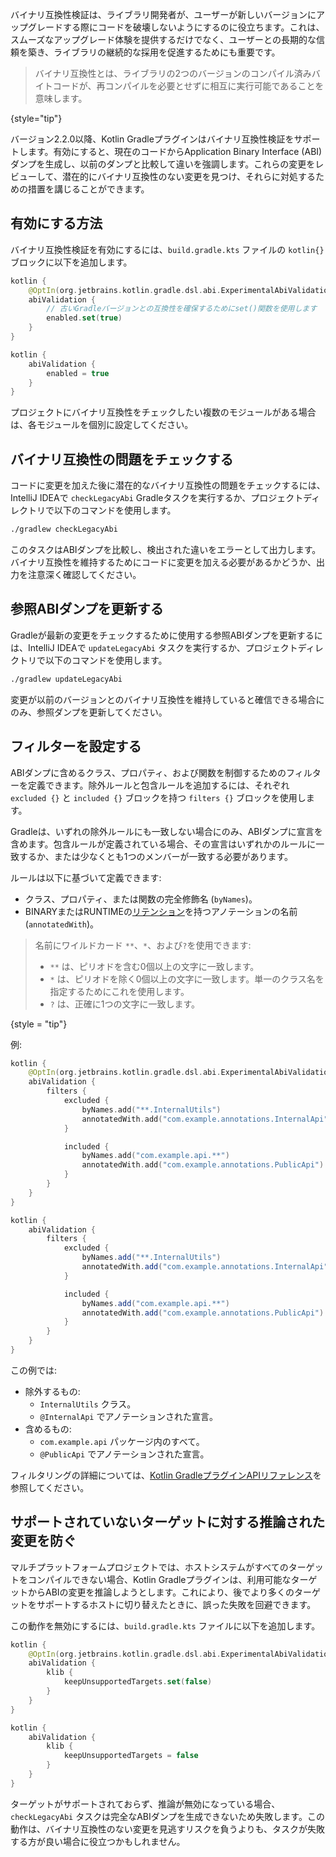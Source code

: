 [//]: # (title: Kotlin Gradleプラグインでのバイナリ互換性検証)

<primary-label ref="experimental-general"/>

バイナリ互換性検証は、ライブラリ開発者が、ユーザーが新しいバージョンにアップグレードする際にコードを破壊しないようにするのに役立ちます。これは、スムーズなアップグレード体験を提供するだけでなく、ユーザーとの長期的な信頼を築き、ライブラリの継続的な採用を促進するためにも重要です。

> バイナリ互換性とは、ライブラリの2つのバージョンのコンパイル済みバイトコードが、再コンパイルを必要とせずに相互に実行可能であることを意味します。
> 
{style="tip"}

バージョン2.2.0以降、Kotlin Gradleプラグインはバイナリ互換性検証をサポートします。有効にすると、現在のコードからApplication Binary Interface (ABI) ダンプを生成し、以前のダンプと比較して違いを強調します。これらの変更をレビューして、潜在的にバイナリ互換性のない変更を見つけ、それらに対処するための措置を講じることができます。

## 有効にする方法

バイナリ互換性検証を有効にするには、`build.gradle.kts` ファイルの `kotlin{}` ブロックに以下を追加します。

<tabs group="build-script">
<tab title="Kotlin" group-key="kotlin">

```kotlin
kotlin {
    @OptIn(org.jetbrains.kotlin.gradle.dsl.abi.ExperimentalAbiValidation::class)
    abiValidation {
        // 古いGradleバージョンとの互換性を確保するためにset()関数を使用します
        enabled.set(true)
    }
}
```

</tab>
<tab title="Groovy" group-key="groovy">

```groovy
kotlin {
    abiValidation {
        enabled = true
    }
}
```

</tab>
</tabs>

プロジェクトにバイナリ互換性をチェックしたい複数のモジュールがある場合は、各モジュールを個別に設定してください。

## バイナリ互換性の問題をチェックする

コードに変更を加えた後に潜在的なバイナリ互換性の問題をチェックするには、IntelliJ IDEAで `checkLegacyAbi` Gradleタスクを実行するか、プロジェクトディレクトリで以下のコマンドを使用します。

```bash
./gradlew checkLegacyAbi
```

このタスクはABIダンプを比較し、検出された違いをエラーとして出力します。バイナリ互換性を維持するためにコードに変更を加える必要があるかどうか、出力を注意深く確認してください。

## 参照ABIダンプを更新する

Gradleが最新の変更をチェックするために使用する参照ABIダンプを更新するには、IntelliJ IDEAで `updateLegacyAbi` タスクを実行するか、プロジェクトディレクトリで以下のコマンドを使用します。

```bash
./gradlew updateLegacyAbi
```

変更が以前のバージョンとのバイナリ互換性を維持していると確信できる場合にのみ、参照ダンプを更新してください。

## フィルターを設定する

ABIダンプに含めるクラス、プロパティ、および関数を制御するためのフィルターを定義できます。除外ルールと包含ルールを追加するには、それぞれ `excluded {}` と `included {}` ブロックを持つ `filters {}` ブロックを使用します。

Gradleは、いずれの除外ルールにも一致しない場合にのみ、ABIダンプに宣言を含めます。包含ルールが定義されている場合、その宣言はいずれかのルールに一致するか、または少なくとも1つのメンバーが一致する必要があります。

ルールは以下に基づいて定義できます:

*   クラス、プロパティ、または関数の完全修飾名 (`byNames`)。
*   BINARYまたはRUNTIMEの[リテンション](https://kotlinlang.org/api/core/kotlin-stdlib/kotlin.annotation/-retention/)を持つアノテーションの名前 (`annotatedWith`)。

> 名前にワイルドカード `**`、`*`、および`?`を使用できます:
> *   `**` は、ピリオドを含む0個以上の文字に一致します。
> *   `*` は、ピリオドを除く0個以上の文字に一致します。単一のクラス名を指定するためにこれを使用します。
> *   `?` は、正確に1つの文字に一致します。
> 
{style = "tip"}

例:

<tabs group="build-script">
<tab title="Kotlin" group-key="kotlin">

```kotlin
kotlin {
    @OptIn(org.jetbrains.kotlin.gradle.dsl.abi.ExperimentalAbiValidation::class)
    abiValidation {
        filters {
            excluded {
                byNames.add("**.InternalUtils")
                annotatedWith.add("com.example.annotations.InternalApi")
            }

            included {
                byNames.add("com.example.api.**")
                annotatedWith.add("com.example.annotations.PublicApi")
            }
        }
    }
}
```

</tab>
<tab title="Groovy" group-key="groovy">

```groovy
kotlin {
    abiValidation {
        filters {
            excluded {
                byNames.add("**.InternalUtils")
                annotatedWith.add("com.example.annotations.InternalApi")
            }

            included {
                byNames.add("com.example.api.**")
                annotatedWith.add("com.example.annotations.PublicApi")
            }
        }
    }
}
```

</tab>
</tabs>

この例では:

*   除外するもの:
    *   `InternalUtils` クラス。
    *   `@InternalApi` でアノテーションされた宣言。
*   含めるもの:
    *   `com.example.api` パッケージ内のすべて。
    *   `@PublicApi` でアノテーションされた宣言。

フィルタリングの詳細については、[Kotlin GradleプラグインAPIリファレンス](https://kotlinlang.org/api/kotlin-gradle-plugin/kotlin-gradle-plugin-api/org.jetbrains.kotlin.gradle.dsl.abi/-abi-filters-spec/)を参照してください。

## サポートされていないターゲットに対する推論された変更を防ぐ

マルチプラットフォームプロジェクトでは、ホストシステムがすべてのターゲットをコンパイルできない場合、Kotlin Gradleプラグインは、利用可能なターゲットからABIの変更を推論しようとします。これにより、後でより多くのターゲットをサポートするホストに切り替えたときに、誤った失敗を回避できます。

この動作を無効にするには、`build.gradle.kts` ファイルに以下を追加します。

<tabs group="build-script">
<tab title="Kotlin" group-key="kotlin">

```kotlin
kotlin {
    @OptIn(org.jetbrains.kotlin.gradle.dsl.abi.ExperimentalAbiValidation::class)
    abiValidation {
        klib {
            keepUnsupportedTargets.set(false)
        }
    }
}
```

</tab>
<tab title="Groovy" group-key="groovy">

```groovy
kotlin {
    abiValidation {
        klib {
            keepUnsupportedTargets = false
        }
    }
}
```

</tab>
</tabs>

ターゲットがサポートされておらず、推論が無効になっている場合、`checkLegacyAbi` タスクは完全なABIダンプを生成できないため失敗します。この動作は、バイナリ互換性のない変更を見逃すリスクを負うよりも、タスクが失敗する方が良い場合に役立つかもしれません。